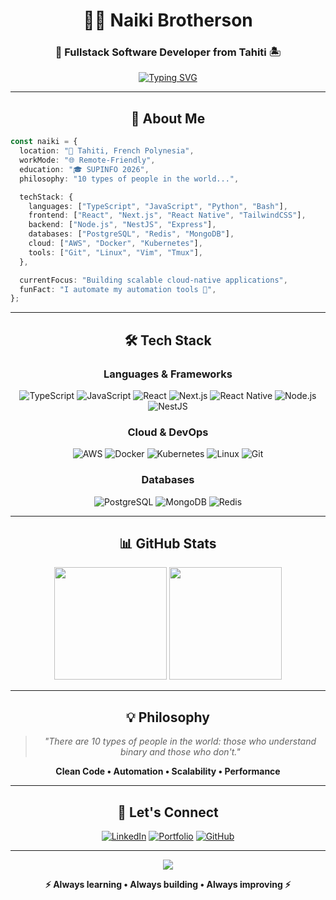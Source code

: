<div align="center">

# 👨‍💻 Naiki Brotherson

### 🌴 Fullstack Software Developer from Tahiti 🏝️

[![Typing SVG](https://readme-typing-svg.demolab.com?font=Fira+Code&weight=600&size=22&duration=3000&pause=1000&color=F75C7E&center=true&vCenter=true&random=false&width=600&lines=TypeScript+Psycho+%F0%9F%92%BB;Unix+Enjoyer+%F0%9F%90%A7;Hacker+Spirit+%F0%9F%94%90;Automating+All+The+Things+%E2%9A%99%EF%B8%8F;Clean+Code+Fanatic+%E2%9C%A8;Cloud+is+my+Religion+%E2%98%81%EF%B8%8F)](https://git.io/typing-svg)

</div>

---

<div align="center">

## 🚀 About Me

</div>

```typescript
const naiki = {
  location: "📍 Tahiti, French Polynesia",
  workMode: "🌐 Remote-Friendly",
  education: "🎓 SUPINFO 2026",
  philosophy: "10 types of people in the world...",

  techStack: {
    languages: ["TypeScript", "JavaScript", "Python", "Bash"],
    frontend: ["React", "Next.js", "React Native", "TailwindCSS"],
    backend: ["Node.js", "NestJS", "Express"],
    databases: ["PostgreSQL", "Redis", "MongoDB"],
    cloud: ["AWS", "Docker", "Kubernetes"],
    tools: ["Git", "Linux", "Vim", "Tmux"],
  },

  currentFocus: "Building scalable cloud-native applications",
  funFact: "I automate my automation tools 🤖",
};
```

---

<div align="center">

## 🛠️ Tech Stack

### Languages & Frameworks

![TypeScript](https://img.shields.io/badge/TypeScript-007ACC?style=for-the-badge&logo=typescript&logoColor=white)
![JavaScript](https://img.shields.io/badge/JavaScript-F7DF1E?style=for-the-badge&logo=javascript&logoColor=black)
![React](https://img.shields.io/badge/React-20232A?style=for-the-badge&logo=react&logoColor=61DAFB)
![Next.js](https://img.shields.io/badge/Next.js-000000?style=for-the-badge&logo=next.js&logoColor=white)
![React Native](https://img.shields.io/badge/React_Native-20232A?style=for-the-badge&logo=react&logoColor=61DAFB)
![Node.js](https://img.shields.io/badge/Node.js-339933?style=for-the-badge&logo=node.js&logoColor=white)
![NestJS](https://img.shields.io/badge/NestJS-E0234E?style=for-the-badge&logo=nestjs&logoColor=white)

### Cloud & DevOps

![AWS](https://img.shields.io/badge/AWS-232F3E?style=for-the-badge&logo=amazon-aws&logoColor=white)
![Docker](https://img.shields.io/badge/Docker-2496ED?style=for-the-badge&logo=docker&logoColor=white)
![Kubernetes](https://img.shields.io/badge/Kubernetes-326CE5?style=for-the-badge&logo=kubernetes&logoColor=white)
![Linux](https://img.shields.io/badge/Linux-FCC624?style=for-the-badge&logo=linux&logoColor=black)
![Git](https://img.shields.io/badge/Git-F05032?style=for-the-badge&logo=git&logoColor=white)

### Databases

![PostgreSQL](https://img.shields.io/badge/PostgreSQL-316192?style=for-the-badge&logo=postgresql&logoColor=white)
![MongoDB](https://img.shields.io/badge/MongoDB-47A248?style=for-the-badge&logo=mongodb&logoColor=white)
![Redis](https://img.shields.io/badge/Redis-DC382D?style=for-the-badge&logo=redis&logoColor=white)

</div>

---

<div align="center">

## 📊 GitHub Stats

<img height="180em" src="https://github-readme-stats.vercel.app/api?username=naikibro&show_icons=true&theme=radical&include_all_commits=true&count_private=true"/>
<img height="180em" src="https://github-readme-stats.vercel.app/api/top-langs/?username=naikibro&layout=compact&langs_count=8&theme=radical"/>

</div>

---

<div align="center">

## 💡 Philosophy

> _"There are 10 types of people in the world: those who understand binary and those who don't."_

**Clean Code • Automation • Scalability • Performance**

</div>

---

<div align="center">

## 🔗 Let's Connect

[![LinkedIn](https://img.shields.io/badge/LinkedIn-0077B5?style=for-the-badge&logo=linkedin&logoColor=white)](https://www.linkedin.com/in/naiki-brotherson987/)
[![Portfolio](https://img.shields.io/badge/Portfolio-FF5722?style=for-the-badge&logo=google-chrome&logoColor=white)](https://pacificknowledge.dev)
[![GitHub](https://img.shields.io/badge/GitHub-100000?style=for-the-badge&logo=github&logoColor=white)](https://github.com/naikibro)

---

<img src="https://capsule-render.vercel.app/api?type=waving&color=gradient&height=100&section=footer"/>

**⚡ Always learning • Always building • Always improving ⚡**

</div>
